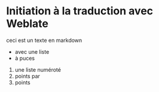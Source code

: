 # Initiation à la traduction avec Weblate

ceci est un texte en markdown
* avec une liste
* à puces

1. une liste numéroté
2. points par
3. points

